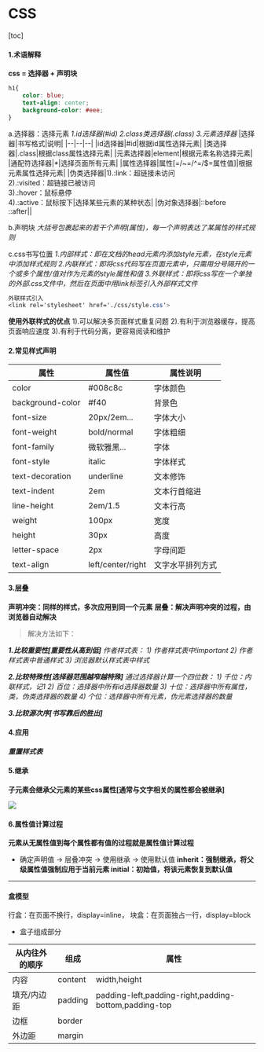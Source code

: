 # CSS
[toc]


#### 1.术语解释
**css = 选择器 + 声明块**

```CSS
h1{
    color: blue;
    text-align: center;
    background-color: #eee;
}
```
a.选择器：选择元素
 *1.id选择器(#id)
 2.class类选择器(.class)
 3.元素选择器*
 |选择器|书写格式|说明|
 |--|--|--|
 |id选择器|#id|根据id属性选择元素|
 |类选择器|.class|根据class属性选择元素|
 |元素选择器|element|根据元素名称选择元素|
 |通配符选择器|*|选择页面所有元素|
 |属性选择器|属性[=/~=/^=/$=属性值]|根据元素属性选择元素|
 |伪类选择器|1).:link：超链接未访问 <br /> 2).:visited：超链接已被访问 <br /> 3).:hover：鼠标悬停 <br /> 4).:active：鼠标按下|选择某些元素的某种状态|
 |伪对象选择器|::before <br /> ::after||

b.声明块
 *大括号包裹起来的若干个声明(属性)，每一个声明表达了某属性的样式规则* 

c.css书写位置
*1.内部样式：即在文档的head元素内添加style元素，在style元素中添加样式规则
 2.内联样式：即将css代码写在页面元素中，只需用分号隔开的一个或多个属性/值对作为元素的style属性和值
 3.外联样式：即将css写在一个单独的外部.css文件中，然后在页面中用link标签引入外部样式文件* 
 ```css
 外联样式引入
<link rel='stylesheet' href='./css/style.css'>
 ```
 **使用外联样式的优点**
 1).可以解决多页面样式重复问题
 2).有利于浏览器缓存，提高页面响应速度
 3).有利于代码分离，更容易阅读和维护

#### 2.常见样式声明
|属性|属性值|属性说明|
|--|--|--|
|color|#008c8c|字体颜色|
|background-color|#f40|背景色|
|font-size|20px/2em...|字体大小|
|font-weight|bold/normal|字体粗细|
|font-family|微软雅黑...|字体|
|font-style|italic|字体样式|
|text-decoration|underline|文本修饰|
|text-indent|2em|文本行首缩进|
|line-height|2em/1.5|文本行高|
|weight|100px|宽度|
|height|30px|高度|
|letter-space|2px|字母间距|
|text-align|left/center/right|文字水平排列方式|

#### 3.层叠
**声明冲突：同样的样式，多次应用到同一个元素**
**层叠：解决声明冲突的过程，由浏览器自动解决**
>解决方法如下：

***1.比较重要性[重要性从高到低]***
*作者样式表：
    1) 作者样式表中!important
    2) 作者样式表中普通样式
    3) 浏览器默认样式表中样式*

***2.比较特殊性[选择器范围越窄越特殊]***
*通过选择器计算一个四位数：
    1) 千位：内联样式，记1
    2) 百位：选择器中所有id选择器数量
    3) 十位：选择器中所有属性，类，伪类选择器的数量
    4) 个位：选择器中所有元素，伪元素选择器的数量*

***3.比较源次序[书写靠后的胜出]***

#### 4.应用
***重置样式表***

#### 5.继承
**子元素会继承父元素的某些css属性[通常与文字相关的属性都会被继承]**

![](./code.jpg)

#### 6.属性值计算过程
**元素从无属性值到每个属性都有值的过程就是属性值计算过程**
- 确定声明值 -> 层叠冲突 -> 使用继承 -> 使用默认值
**inherit：强制继承，将父级属性值强制应用于当前元素
initial：初始值，将该元素恢复到默认值**

---

#### 盒模型
行盒：在页面不换行，display=inline，
块盒：在页面独占一行，display=block
- 盒子组成部分

|从内往外的顺序|组成|属性|
|--|--|--|
|内容|content|width,height|
|填充/内边距|padding|padding-left,padding-right,padding-bottom,padding-top|
|边框|border|
|外边距|margin|





























